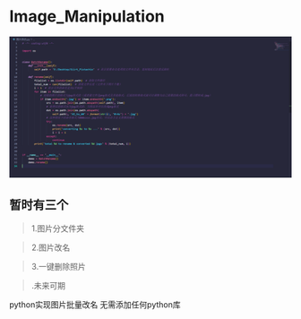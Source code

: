 # Image_Manipulation
![image](https://github.com/ReLuckyLucy/Image_Manipulation/blob/main/photo_change_name.png)

## 暂时有三个
>1.图片分文件夹

>2.图片改名

>3.一键删除照片

>.未来可期

python实现图片批量改名
无需添加任何python库




